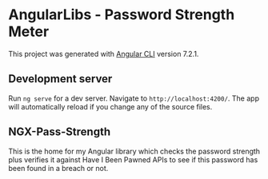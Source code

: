 # AngularLibs - Password Strength Meter

This project was generated with [Angular CLI](https://github.com/angular/angular-cli) version 7.2.1.

## Development server

Run `ng serve` for a dev server. Navigate to `http://localhost:4200/`. The app will automatically reload if you change any of the source files.

## NGX-Pass-Strength

This is the home for my Angular library which checks the password strength plus verifies it against Have I Been Pawned APIs to see if this password has been found in a breach or not.